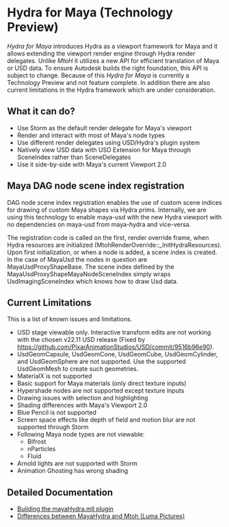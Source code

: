# Hydra for Maya (Technology Preview)

_Hydra for Maya_ introduces Hydra as a viewport framework for Maya and it allows extending the viewport render engine through Hydra render delegates. Unlike _MtoH_ it utilizes a new API for efficient translation of Maya or USD data.
To ensure Autodesk builds the right foundation, this API is subject to change. Because of this _Hydra for Maya_ is currently a Technology Preview and not feature complete. In addition there are also current limitations in the Hydra framework which are under consideration.

## What it can do?
- Use Storm as the default render delegate for Maya's viewport
- Render and interact with most of Maya's node types
- Use different render delegates using USD/Hydra's plugin system
- Natively view USD data with USD Extension for Maya through SceneIndex rather than SceneDelegates
- Use it side-by-side with Maya's current Viewport 2.0

## Maya DAG node scene index registration

DAG node scene index registration enables the use of custom scene indices for drawing of custom Maya shapes via Hydra prims. Internally, we are using this technology to enable maya-usd with the new Hydra viewport with no dependencies on maya-usd from maya-hydra and vice-versa.

The registration code is called on the first, render override frame, when Hydra resources are initialized (MtohRenderOverride::_InitHydraResources). Upon first initialization, or when a node is added, a scene index is created. In the case of MayaUsd the nodes in question are MayaUsdProxyShapeBase. The scene index defined by the MayaUsdProxyShapeMayaNodeSceneIndex simply wraps UsdImagingSceneIndex which knows how to draw Usd data.


## Current Limitations
This is a list of known issues and limitations.

- USD stage viewable only. Interactive transform edits are not working with the chosen v22.11 USD release (Fixed by https://github.com/PixarAnimationStudios/USD/commit/9516b96e90).
- UsdGeomCapsule, UsdGeomCone, UsdGeomCube, UsdGeomCylinder, and UsdGeomSphere are not supported. Use the supported UsdGeomMesh to create such geometries.
- MaterialX is not supported
- Basic support for Maya materials (only direct texture inputs)
- Hypershade nodes are not supported except texture inputs
- Drawing issues with selection and highlighting
- Shading differences with Maya's Viewport 2.0
- Blue Pencil is not supported
- Screen space effects like depth of field and motion blur are not supported through Storm
- Following Maya node types are not viewable:
    - Bifrost
    - nParticles
    - Fluid
- Arnold lights are not supported with Storm
- Animation Ghosting has wrong shading


## Detailed Documentation
+ [Building the mayaHydra.mll plugin](./doc/mayaHydraBuild.md)
+ [Differences between MayaHydra and Mtoh (Luma Pictures)](./doc/mayaHydraVsMtoh.md)
